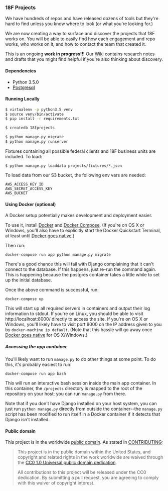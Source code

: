 ### 18F Projects

We have hundreds of repos and have released dozens of tools but they're hard to find unless you know where to look (or what you're looking for.)

We are now creating a way to surface and discover the projects that 18F works on. You will be able to easily find how each engagement and repo works, who works on it, and how to contact the team that created it.

This is an ongoing **work in progress!!!** Our [Wiki](https://github.com/18F/projects/wiki) contains research notes and drafts that you might find helpful if you're also thinking about discovery.

#### Dependencies

- Python 3.5.0
- [Postgresql](http://www.postgresql.org/download/)

#### Running Locally

```sh
$ virtualenv -p python3.5 venv
$ source venv/bin/activate
$ pip install -r requirements.txt

$ createdb 18fprojects

$ python manage.py migrate
$ python manage.py runserver
```

Fixtures containing all possible federal clients and 18F business units are included.
To load:

```
$ python manage.py loaddata projects/fixtures/*.json
```

To load data from our S3 bucket, the following env vars are needed:

```
AWS_ACCESS_KEY_ID
AWS_SECRET_ACCESS_KEY
AWS_BUCKET
```

#### Using Docker (optional)

A Docker setup potentially makes development and deployment easier.

To use it, install [Docker][] and [Docker Compose][]. (If you're on OS X or
Windows, you'll also have to explicitly start the Docker Quickstart Terminal,
at least until [Docker goes native][].)

Then run:

```
docker-compose run app python manage.py migrate
```

There's a good chance this will fail with Django complaining that it can't
connect to the database. If this happens, just re-run the command again.
This is happening because the postgres container takes a little while to set
up the initial database.

Once the above command is successful, run:

```
docker-compose up
```

This will start up all required servers in containers and output their
log information to stdout. If you're on Linux, you should be able
to visit http://localhost:8000/ directly to access the site. If you're on
OS X or Windows, you'll likely have to visit port 8000 on the IP
address given to you by `docker-machine ip default`. (Note that this
hassle will go away once [Docker goes native][] for OS X/Windows.)

##### Accessing the app container

You'll likely want to run `manage.py` to do other things at some point.
To do this, it's probably easiest to run:

```
docker-compose run app bash
```

This will run an interactive bash session inside the main app container.
In this container, the `/projects` directory is mapped to the root of
the repository on your host; you can run `manage.py` from there.

Note that if you don't have Django installed on your host system, you
can just run `python manage.py` directly from outside the container--the
`manage.py` script has been modified to run itself in a Docker container
if it detects that Django isn't installed.

[Docker]: https://www.docker.com/
[Docker Compose]: https://docs.docker.com/compose/
[Docker goes native]: https://blog.docker.com/2016/03/docker-for-mac-windows-beta/

#### Public domain

This project is in the worldwide [public domain](LICENSE.md).   As stated in [CONTRIBUTING](CONTRIBUTING.md):

> This project is in the public domain within   the United States, and copyright and related rights in the work worldwide are waived through   the [CC0 1.0 Universal public domain dedication](https://creativecommons.org/publicdomain/zero/1.0/).  
>
> All contributions to this project will be released under the CC0 dedication. By submitting a   pull request, you are agreeing to comply with this waiver of copyright interest.
